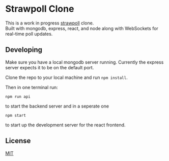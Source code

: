 # Strawpoll Clone
This is a work in progress [strawpoll](https://strawpoll.me) clone.  
Built with mongodb, express, react, and node along with WebSockets for real-time poll updates.

## Developing
Make sure you have a local mongodb server running. Currently the express server expects it to be on the default port.  

Clone the repo to your local machine and run `npm install`.  

Then in one terminal run:
```
npm run api
```
to start the backend server and in a seperate one
```
npm start
```
to start up the development server for the react frontend.

## License
[MIT](./LICENSE)